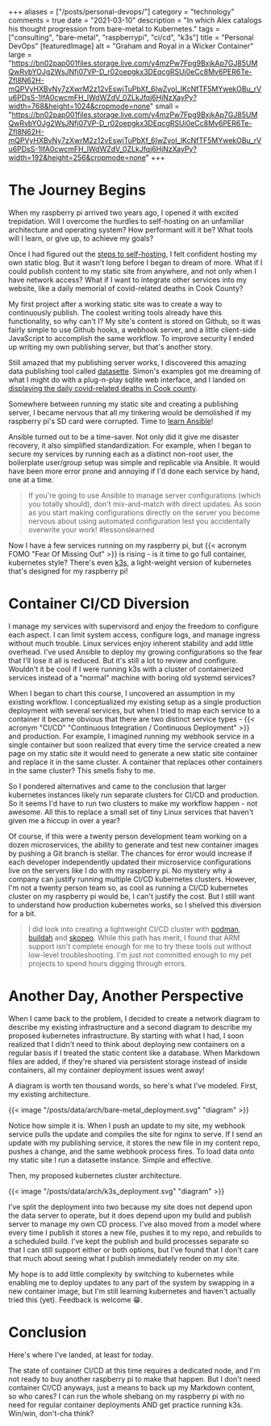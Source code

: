 +++
aliases = ["/posts/personal-devops/"]
category = "technology"
comments = true
date = "2021-03-10"
description = "In which Alex catalogs his thought progression from bare-metal to Kubernetes."
tags = ["consulting", "bare-metal", "raspberrypi", "ci/cd", "k3s"]
title = "Personal DevOps"
[featuredImage]
  alt   = "Graham and Royal in a Wicker Container"
  large = "https://bn02pap001files.storage.live.com/y4mzPw7Fpg9BxjkAp7GJ85UMQwRvbYOJg2WsJNfj07VP-D_r02oepgkx3DEqcgRSUi0eCc8Mv6PER6Te-Zfl8N62H-mQPVyHXBvNy7zXwrM2z12vEswjTuPbXf_6IwZyoI_lKcNfTF5MYwekOBu_rVu6PDsS-1lfA0cwcmFH_lWdWZdV_0ZLkJfqj6HjNzXayPy?width=768&height=1024&cropmode=none"
  small = "https://bn02pap001files.storage.live.com/y4mzPw7Fpg9BxjkAp7GJ85UMQwRvbYOJg2WsJNfj07VP-D_r02oepgkx3DEqcgRSUi0eCc8Mv6PER6Te-Zfl8N62H-mQPVyHXBvNy7zXwrM2z12vEswjTuPbXf_6IwZyoI_lKcNfTF5MYwekOBu_rVu6PDsS-1lfA0cwcmFH_lWdWZdV_0ZLkJfqj6HjNzXayPy?width=192&height=256&cropmode=none"
+++
# The Journey Begins

When my raspberry pi arrived two years ago, I opened it with excited trepidation. Will I overcome the hurdles to self-hosting on an unfamiliar architecture and operating system? How performant will it be? What tools will I learn, or give up, to achieve my goals?

Once I had figured out the [steps to self-hosting](/posts/steps-to-self-hosting), I felt confident hosting my own static blog. But it wasn't long before I began to dream of more. What if I could publish content to my static site from anywhere, and not only when I have network access? What if I want to integrate other services into my website, like a daily memorial of covid-related deaths in Cook County?

My first project after a working static site was to create a way to continuously publish. The coolest writing tools already have this functionality, so why can't I? My site's content is stored on Github, so it was fairly simple to use Github hooks, a webhook server, and a little client-side JavaScript to accomplish the same workflow. To improve security I ended up writing my own publishing server, but that's another story.

Still amazed that my publishing server works, I discovered this amazing data publishing tool called [datasette](https://github.com/simonw/datasette). Simon's examples got me dreaming of what I might do with a plug-n-play sqlite web interface, and I landed on [displaying the daily covid-related deaths in Cook county](/posts/data-journalism).

Somewhere between running my static site and creating a publishing server, I became nervous that all my tinkering would be demolished if my raspberry pi's SD card were corrupted. Time to [learn Ansible](/posts/learning-ansible)!

Ansible turned out to be a time-saver. Not only did it give me disaster recovery, it also simplified standardization. For example, when I began to secure my services by running each as a distinct non-root user, the boilerplate user/group setup was simple and replicable via Ansible. It would have been more error prone and annoying if I'd done each service by hand, one at a time.

> If you're going to use Ansible to manage server configurations (which you totally should), don't mix-and-match with direct updates. As soon as you start making configurations directly on the server you become nervous about using automated configuration lest you accidentally overwrite your work! #lessonslearned

Now I have a few services running on my raspberry pi, but {{< acronym FOMO "Fear Of Missing Out" >}} is rising - is it time to go full container, kubernetes style? There's even [k3s](https://k3s.io/), a light-weight version of kubernetes that's designed for my raspberry pi!

# Container CI/CD Diversion

I manage my services with supervisord and enjoy the freedom to configure each aspect. I can limit system access, configure logs, and manage ingress without much trouble. Linux services enjoy inherent stability and add little overhead. I've used Ansible to deploy my growing configurations so the fear that I'll lose it all is reduced. But it's still a lot to review and configure. Wouldn't it be cool if I were running k3s with a cluster of containerized services instead of a "normal" machine with boring old systemd services?

When I began to chart this course, I uncovered an assumption in my existing workflow. I conceptualized my existing setup as a single production deployment with several services, but when I tried to map each service to a container it became obvious that there are two distinct service types - {{< acronym "CI/CD" "Continuous Integration / Continuous Deployment" >}} and production. For example, I imagined running my webhook service in a single container but soon realized that every time the service created a new page on my static site it would need to generate a new static site container and replace it in the same cluster. A container that replaces other containers in the same cluster? This smells fishy to me.

So I pondered alternatives and came to the conclusion that larger kubernetes instances likely run separate clusters for CI/CD and production. So it seems I'd have to run two clusters to make my workflow happen - not awesome. All this to replace a small set of tiny Linux services that haven't given me a hiccup in over a year?

Of course, if this were a twenty person development team working on a dozen microservices, the ability to generate and test new container images by pushing a Git branch is stellar. The chances for error would increase if each developer independently updated their microservice configurations live on the servers like I do with my raspberry pi. No mystery why a company can justify running multiple CI/CD kubernetes clusters. However, I'm not a twenty person team so, as cool as running a CI/CD kubernetes cluster on my raspberry pi would be, I can't justify the cost. But I still want to understand how production kubernetes works, so I shelved this diversion for a bit.

> I did look into creating a lightweight CI/CD cluster with [podman](https://podman.io/), [buildah](https://buildah.io/) and [skopeo](https://github.com/containers/skopeo). While this path has merit, I found that ARM support isn't complete enough for me to try these tools out without low-level troubleshooting. I'm just not committed enough to my pet projects to spend hours digging through errors.

# Another Day, Another Perspective

When I came back to the problem, I decided to create a network diagram to describe my existing infrastructure and a second diagram to describe my proposed kubernetes infrastructure. By starting with what I had, I soon realized that I didn't need to think about deploying new containers on a regular basis if I treated the static content like a database. When Markdown files are added, if they're shared via persistent storage instead of inside containers, all my container deployment issues went away!

A diagram is worth ten thousand words, so here's what I've modeled. First, my existing architecture.

{{< image "/posts/data/arch/bare-metal_deployment.svg" "diagram" >}}

Notice how simple it is. When I push an update to my site, my webhook service pulls the update and compiles the site for nginx to serve. If I send an update with my publishing service, it stores the new file in my content repo, pushes a change, and the same webhook process fires. To load data onto my static site I run a datasette instance. Simple and effective.

Then, my proposed kubernetes cluster architecture.

{{< image "/posts/data/arch/k3s_deployment.svg" "diagram" >}}

I've split the deployment into two because my site does not depend upon the data server to operate, but it does depend upon my build and publish server to manage my own CD process. I've also moved from a model where every time I publish it stores a new file, pushes it to my repo, and rebuilds to a scheduled build. I've kept the publish and build processes separate so that I can still support either or both options, but I've found that I don't care that much about seeing what I publish immediately render on my site.

My hope is to add little complexity by switching to kubernetes while enabling me to deploy updates to any part of the system by swapping in a new container image, but I'm still learning kubernetes and haven't actually tried this (yet). Feedback is welcome 😁.

# Conclusion

Here's where I've landed, at least for today.

The state of container CI/CD at this time requires a dedicated node, and I'm not ready to buy another raspberry pi to make that happen. But I don't need container CI/CD anyways, just a means to back up my Markdown content, so who cares? I can run the whole shebang on my raspberry pi with no need for regular container deployments AND get practice running k3s. Win/win, don't-cha think?
